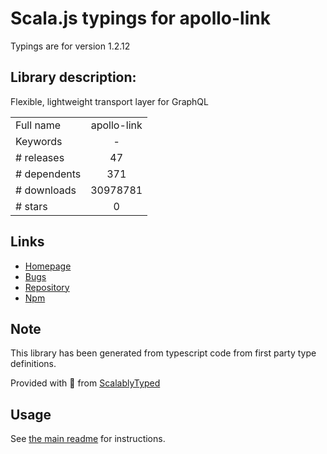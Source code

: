 
# Scala.js typings for apollo-link

Typings are for version 1.2.12

## Library description:
Flexible, lightweight transport layer for GraphQL

|                    |                 |
| ------------------ | :-------------: |
| Full name          | apollo-link |
| Keywords           | - |
| # releases         | 47 |
| # dependents       | 371 |
| # downloads        | 30978781 |
| # stars            | 0 |

## Links
- [Homepage](https://github.com/apollographql/apollo-link#readme)
- [Bugs](https://github.com/apollographql/apollo-link/issues)
- [Repository](https://github.com/apollographql/apollo-link)
- [Npm](https://www.npmjs.com/package/apollo-link)
    


## Note
This library has been generated from typescript code from first party type definitions.

Provided with :purple_heart: from [ScalablyTyped](https://github.com/oyvindberg/ScalablyTyped)

## Usage
See [the main readme](../../readme.md) for instructions.


